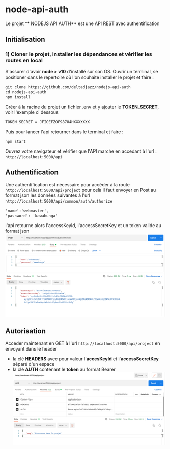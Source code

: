 # node-api-auth
Le projet ** NODEJS API AUTH** est une API REST avec authentification 

## Initialisation
### 1) Cloner le projet, installer les dépendances et vérifier les routes en local

S'assurer d'avoir  **node > v10** d'installé sur son OS.
Ouvrir un terminal, se positioner dans le repertoire où l'on souhaite installer le projet et faire : 
``` 
git clone https://github.com/deltadjazz/nodejs-api-auth
cd nodejs-api-auth
npm install
```
Créer à la racine du projet un fichier .env et y ajouter le **TOKEN_SECRET**, voir l'exemple ci dessous
```
TOKEN_SECRET = JFIOEFZOF98784HXXXXXXX
```

Puis pour lancer l'api retourner dans le terminal et faire :
``` 
npm start
``` 
Ouvrez votre navigateur et vérifier que l'API marche en accedant à l'url :
`http://localhost:5000/api`   


## Authentification

Une authentification est nécessaire pour accéder à la route `http://localhost:5000/api/project` 
pour celà il faut envoyer en Post au format json les données suivantes à l'url `http://localhost:5000/api/common/auth/authorize`
```
'name':'webmaster',
'password': 'kawabunga'
```
l'api retourne alors l'accessKeyId, l'accessSecretKey et un token valide au format json
![autentification et récupération du token](/docs/authentification.png)

## Autorisation
Acceder maintenant en GET à l'url `http://localhost:5000/api/project` en envoyant dans le header 
- la clé **HEADERS** avec pour valeur l'**accesKeyId** et l'**accessSecretKey** séparé d'un espace
- la clé **AUTH** contenant le **token** au format Bearer
![autorisation](/docs/autorisation.png)